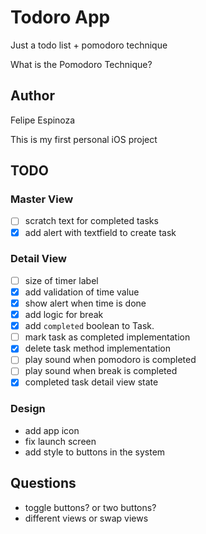 #  Todoro App

Just a todo list + pomodoro technique

What is the Pomodoro Technique?

## Author

Felipe Espinoza

This is my first personal iOS project

## TODO

### Master View

- [ ] scratch text for completed tasks
- [x] add alert with textfield to create task

### Detail View

- [ ] size of timer label
- [x] add validation of time value
- [x] show alert when time is done
- [x] add logic for break
- [x] add `completed` boolean to Task.
- [ ] mark task as completed implementation
- [x] delete task method implementation
- [ ] play sound when pomodoro is completed
- [ ] play sound when break is completed
- [x] completed task detail view state

### Design

- add app icon
- fix launch screen
- add style to buttons in the system

## Questions

- toggle buttons? or two buttons?
- different views or swap views
